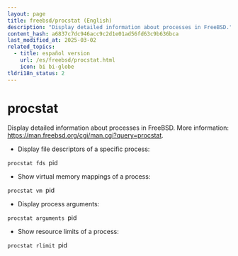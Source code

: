 ```yaml
---
layout: page
title: freebsd/procstat (English)
description: "Display detailed information about processes in FreeBSD."
content_hash: a6837c7dc946acc9c2d1e01ad56fd63c9b636bca
last_modified_at: 2025-03-02
related_topics:
  - title: español version
    url: /es/freebsd/procstat.html
    icon: bi bi-globe
tldri18n_status: 2
---
```

# procstat

Display detailed information about processes in FreeBSD.
More information: <https://man.freebsd.org/cgi/man.cgi?query=procstat>.

- Display file descriptors of a specific process:

`procstat fds `<span class="tldr-var badge badge-pill bg-dark-lm bg-white-dm text-white-lm text-dark-dm font-weight-bold">pid</span>

- Show virtual memory mappings of a process:

`procstat vm `<span class="tldr-var badge badge-pill bg-dark-lm bg-white-dm text-white-lm text-dark-dm font-weight-bold">pid</span>

- Display process arguments:

`procstat arguments `<span class="tldr-var badge badge-pill bg-dark-lm bg-white-dm text-white-lm text-dark-dm font-weight-bold">pid</span>

- Show resource limits of a process:

`procstat rlimit `<span class="tldr-var badge badge-pill bg-dark-lm bg-white-dm text-white-lm text-dark-dm font-weight-bold">pid</span>
